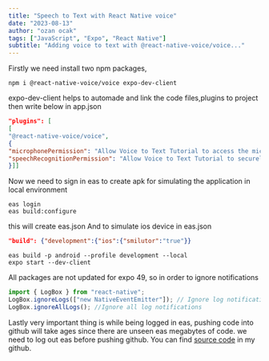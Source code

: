 ```yaml
---
title: "Speech to Text with React Native voice"
date: "2023-08-13"
author: "ozan ocak"
tags: ["JavaScript", "Expo", "React Native"]
subtitle: "Adding voice to text with @react-native-voice/voice..."
---
```


Firstly we need install two npm packages,

```console
npm i @react-native-voice/voice expo-dev-client
```

expo-dev-client helps to automade and link the code files,plugins to project
then write below in app.json

```json
"plugins": [
[
"@react-native-voice/voice",
{
"microphonePermission": "Allow Voice to Text Tutorial to access the microphone",
"speechRecognitionPermission": "Allow Voice to Text Tutorial to securely recognize user speech"
}]]
```

Now we need to sign in eas to create apk for simulating the application in local environment

```console
eas login
eas build:configure
```

this will create eas.json
And to simulate ios device in eas.json

```json
"build": {"development":{"ios":{"smilutor":"true"}}
```

```console
eas build -p android --profile development --local
expo start --dev-client
```

All packages are not updated for expo 49, so in order to ignore notifications

```javascript
import { LogBox } from "react-native";
LogBox.ignoreLogs(["new NativeEventEmitter"]); // Ignore log notification by message
LogBox.ignoreAllLogs(); //Ignore all log notifications
```

Lastly very important thing is while being logged in eas, pushing code into github will take ages since there are unseen eas megabytes of code. we need to log out eas before pushing github. You can find [source code](https://github.com/OzanOcak/rn-voiceandspeech/blob/main/VoiceButton.js) in my github.
